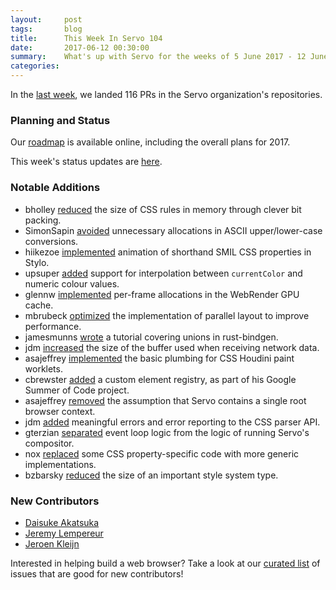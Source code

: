 ```yaml
---
layout:     post
tags:       blog
title:      This Week In Servo 104
date:       2017-06-12 00:30:00
summary:    What's up with Servo for the weeks of 5 June 2017 - 12 June 2017
categories:
---
```


In the [last week](https://github.com/pulls?utf8=%E2%9C%93&q=is%3Apr+is%3Amerged+closed%3A2017-06-05..2017-06-12+user%3Aservo+),
we landed 116 PRs in the Servo organization's repositories.

### Planning and Status

Our [roadmap](https://github.com/servo/servo/wiki/Roadmap) is available online, including the overall plans for 2017.

This week's status updates are [here](https://www.standu.ps/project/servo/).

### Notable Additions

- bholley [reduced](https://github.com/servo/servo/pull/17281) the size of CSS rules in memory through clever bit packing.
- SimonSapin [avoided](https://github.com/servo/string-cache/pull/189) unnecessary allocations in ASCII upper/lower-case conversions.
- hiikezoe [implemented](https://github.com/servo/servo/pull/17228) animation of shorthand SMIL CSS properties in Stylo.
- upsuper [added](https://github.com/servo/servo/pull/17219) support for interpolation between `currentColor` and numeric colour values.
- glennw [implemented](https://github.com/servo/webrender/pull/1349) per-frame allocations in the WebRender GPU cache.
- mbrubeck [optimized](https://github.com/servo/servo/pull/17192) the implementation of parallel layout to improve performance.
- jamesmunns [wrote](https://github.com/servo/rust-bindgen/pull/737) a tutorial covering unions in rust-bindgen.
- jdm [increased](https://github.com/servo/servo/pull/17169) the size of the buffer used when receiving network data.
- asajeffrey [implemented](https://github.com/servo/servo/pull/17150) the basic plumbing for CSS Houdini paint worklets.
- cbrewster [added](https://github.com/servo/servo/pull/17112) a custom element registry, as part of his Google Summer of Code project.
- asajeffrey [removed](https://github.com/servo/servo/pull/17077) the assumption that Servo contains a single root browser context.
- jdm [added](https://github.com/servo/servo/pull/16752) meaningful errors and error reporting to the CSS parser API.
- gterzian [separated](https://github.com/servo/servo/pull/17068) event loop logic from the logic of running Servo's compositor.
- nox [replaced](https://github.com/servo/servo/pull/17167) some CSS property-specific code with more generic implementations.
- bzbarsky [reduced](https://github.com/servo/servo/pull/17242) the size of an important style system type.

### New Contributors

- [Daisuke Akatsuka](https://github.com/dadaa)
- [Jeremy Lempereur](https://github.com/o0Ignition0o)
- [Jeroen Kleijn](https://github.com/jkl445)

Interested in helping build a web browser? Take a look at our [curated list](https://starters.servo.org/) of issues that are good for new contributors!
